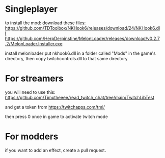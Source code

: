 # Singleplayer

to install the mod: 
download these files:
https://github.com/TDToolbox/NKHook6/releases/download/24/NKHook6.dll
https://github.com/HerpDerpinstine/MelonLoader/releases/download/v0.2.7.2/MelonLoader.Installer.exe

install melonloader
put nkhook6.dll in a folder called "Mods" in the game's directory, then copy twitchcontrols.dll to that same directory





# For streamers
you will need to use this: https://github.com/Timotheeee/read_twitch_chat/tree/main/TwitchLibTest

and get a token from https://twitchapps.com/tmi/

then press 0 once in game to activate twitch mode


# For modders
if you want to add an effect, create a pull request.


